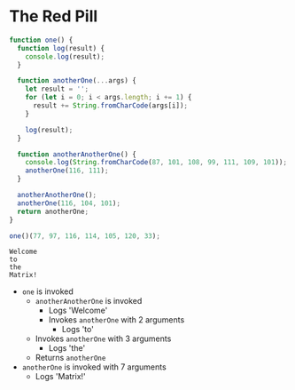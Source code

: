 # The Red Pill

```js
function one() {
  function log(result) {
    console.log(result);
  }

  function anotherOne(...args) {
    let result = '';
    for (let i = 0; i < args.length; i += 1) {
      result += String.fromCharCode(args[i]);
    }

    log(result);
  }

  function anotherAnotherOne() {
    console.log(String.fromCharCode(87, 101, 108, 99, 111, 109, 101));
    anotherOne(116, 111);
  }

  anotherAnotherOne();
  anotherOne(116, 104, 101);
  return anotherOne;
}

one()(77, 97, 116, 114, 105, 120, 33);
```

```
Welcome
to
the
Matrix!
```

- `one` is invoked
  - `anotherAnotherOne` is invoked
    - Logs 'Welcome'
    - Invokes `anotherOne` with 2 arguments
      - Logs 'to'
  - Invokes `anotherOne` with 3 arguments
    - Logs 'the'
  - Returns `anotherOne`
- `anotherOne` is invoked with 7 arguments
  - Logs 'Matrix!'
